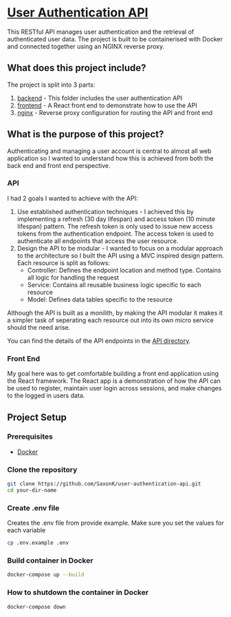# [User Authentication API](https://user-authentication.saxonkeegan.com)
This RESTful API manages user authentication and the retrieval of authenticated user data. The project is built to be containerised with Docker and connected together using an NGINX reverse proxy.
## What does this project include?
The project is split into 3 parts:
1. [backend](./backend) - This folder includes the user authentication API
2. [frontend](./frontend) - A React front end to demonstrate how to use the API
3. [nginx](./nginx) - Reverse proxy configuration for routing the API and front end
## What is the purpose of this project?
Authenticating and managing a user account is central to almost all web application so I wanted to understand how this is achieved from both the back end and front end perspective.
### API
I had 2 goals I wanted to achieve with the API:
1. Use established authentication techniques - I achieved this by implementing a refresh (30 day lifespan) and access token (10 minute lifespan) pattern. The refresh token is only used to issue new access tokens from the authentication endpoint. The access token is used to authenticate all endpoints that access the user resource.
2. Design the API to be modular - I wanted to focus on a modular approach to the architecture so I built the API using a MVC inspired design pattern. Each resource is split as follows:
   - Controller: Defines the endpoint location and method type. Contains all logic for handling the request
   - Service: Contains all reusable business logic specific to each resource
   - Model: Defines data tables specific to the resource

Although the API is built as a monilith, by making the API modular it makes it a simpler task of seperating each resource out into its own micro service should the need arise.

You can find the details of the API endpoints in the [API directory](./backend).

### Front End
My goal here was to get comfortable building a front end application using the React framework. The React app is a demonstration of how the API can be used to register, maintain user login across sessions, and make changes to the logged in users data.

## Project Setup
### Prerequisites
- [Docker](https://www.docker.com/)
### Clone the repository
```sh
git clone https://github.com/SaxonK/user-authentication-api.git
cd your-dir-name
```
### Create .env file
Creates the .env file from provide example. Make sure you set the values for each variable
```sh
cp .env.example .env
```
### Build container in Docker
```sh
docker-compose up --build
```
### How to shutdown the container in Docker
```sh
docker-compose down
```
